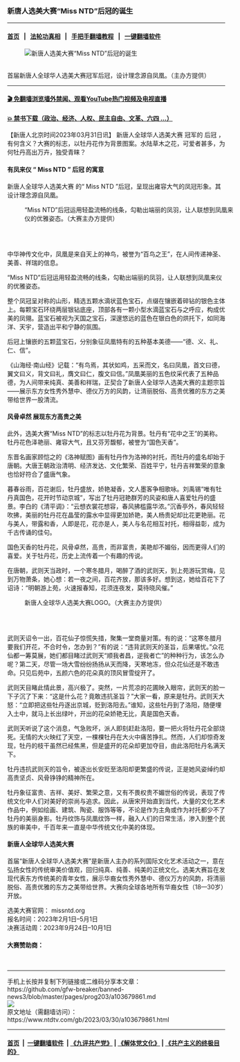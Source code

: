 ### 新唐人选美大赛“Miss NTD”后冠的诞生
------------------------

#### [首页](https://github.com/gfw-breaker/banned-news3/blob/master/README.md) &nbsp;&nbsp;|&nbsp;&nbsp; [法轮功真相](https://github.com/begood0513/basic/blob/master/README.md)  &nbsp;&nbsp;|&nbsp;&nbsp; [手把手翻墙教程](https://github.com/gfw-breaker/guides/wiki)  &nbsp;&nbsp;|&nbsp;&nbsp; [一键翻墙软件](https://github.com/gfw-breaker/nogfw/blob/master/README.md)  



<div><div class="featured_image">
 <figure>
  <img alt="新唐人选美大赛“Miss NTD”后冠的诞生" src="https://i.ntdtv.com/assets/uploads/2023/03/id103679862-0dce9fd7dbdeef50e07fe05e02300579-800x450.jpg"/>
 </figure><br/>
 <span class="caption">
  首届新唐人全球华人选美大赛冠军后冠，设计理念源自凤凰。（主办方提供）
 </span>
</div>
</div><hr/>

#### [ 🎬  免翻墙浏览墙外禁闻、观看YouTube热门视频及电视直播](https://github.com/gfw-breaker/HelloWorld)

#### [ 💥  禁书下载（政治、经济、人权、民主自由、文革、六四 ...）](https://github.com/gfw-breaker/books/blob/master/README.md)

<div><div class="post_content" itemprop="articleBody">
 <p>
  【新唐人北京时间2023年03月31日讯】
  <ok href="https://www.ntdtv.com/gb/新唐人全球华人选美大赛.htm">
   新唐人全球华人选美大赛
  </ok>
  冠军的
  <ok href="https://www.ntdtv.com/gb/后冠.htm">
   后冠
  </ok>
  ，有何含义？大赛的标志，以牡丹花作为背景图案。水陆草木之花，可爱者甚多，为何牡丹高出万卉，独受青睐？
 </p>
 <h4>
  有凤来仪 “
  <ok href="https://www.ntdtv.com/gb/miss-ntd.htm">
   Miss NTD
  </ok>
  ”
  <ok href="https://www.ntdtv.com/gb/后冠.htm">
   后冠
  </ok>
  的寓意
 </h4>
 <p>
  <ok href="https://www.ntdtv.com/gb/新唐人全球华人选美大赛.htm">
   新唐人全球华人选美大赛
  </ok>
  的“
  <ok href="https://www.ntdtv.com/gb/miss-ntd.htm">
   Miss NTD
  </ok>
  ”后冠，呈现出雍容大气的凤冠形象。其设计理念源自凤凰。
 </p>
 <figure class="wp-caption aligncenter" id="attachment_103679869" style="width: 490px">
  <img alt="" class="size-full wp-image-103679869" src="https://i.ntdtv.com/assets/uploads/2023/03/id103679869-869486ebcc5b9e5b418d29322f195001.jpg">
   <br/><figcaption class="wp-caption-text">
    “Miss NTD”后冠运用轻盈流畅的线条，勾勒出端丽的凤羽，让人联想到凤凰来仪的优雅姿态。（大赛主办方提供）
   </figcaption><br/>
  </img>
 </figure><br/>
 <p>
  中华神传文化中，凤凰是来自天上的神鸟，被誉为“百鸟之王”，在人间传递神圣、美善、祥瑞的信息。
 </p>
 <p>
  “Miss NTD”后冠运用轻盈流畅的线条，勾勒出端丽的凤羽，让人联想到凤凰来仪的优雅姿态。
 </p>
 <p>
  整个凤冠呈对称的山形，精选五颗水滴状蓝色宝石，点缀在镶嵌着碎钻的银色主体上。每颗宝石环绕两层银钻底座，顶部各有一颗小型水滴蓝宝石与之呼应，构成优美的凤翎。蓝宝石被视为天国之宝石，深邃悠远的蓝色在银白色的烘托下，如同海洋、天宇，营造出平和宁静的氛围。
 </p>
 <p>
  后冠上镶嵌的五颗蓝宝石，分别象征凤凰特有的五种基本美德——“德、义、礼、仁、信”。
 </p>
 <p>
  《山海经‧南山经》记载：“有鸟焉，其状如鸡，五采而文，名曰凤凰，首文曰德，翼文曰义，背文曰礼，膺文曰仁，腹文曰信。”凤凰美丽的五色纹采代表了五种品德，为人间带来纯真、美善和祥瑞，正契合了新唐人全球华人选美大赛的主题宗旨——展示东方女性秀外慧中、德仪万方的风韵，让清丽脱俗、高贵优雅的东方之美带给世界一股清流。
 </p>
 <h4>
  风骨卓然 展现东方高贵之美
 </h4>
 <p>
  此外，选美大赛“Miss NTD”的标志以牡丹花为背景。牡丹有“花中之王”的美称。牡丹花色泽艳丽、雍容大气，且又芬芳馥郁，被誉为“国色天香”。
 </p>
 <p>
  东晋名画家顾恺之的《洛神赋图》画有牡丹作为洛神的衬托，而牡丹的盛名却始于唐朝。大唐王朝政治清明、经济发达、文化繁荣、百姓平宁，牡丹吉祥繁荣的意象也恰好符合了盛唐气象。
 </p>
 <p>
  暮春谷雨，百花谢后，牡丹盛放，娇艳凝香，文人墨客争相歌咏。刘禹锡“唯有牡丹真国色，花开时节动京城”，写出了牡丹冠艳群芳的风姿和唐人喜爱牡丹的盛景。李白的《清平调》：“云想衣裳花想容，春风拂槛露华浓。”沉香亭外，春风轻轻吹拂，美丽的牡丹花在晶莹的露水中显得更加娇艳，美人杨贵妃却比花更艳丽。花与美人，带露和香，人即是花，花亦是人，美人与名花相互衬托，相得益彰，成为千古传诵的佳句。
 </p>
 <p>
  国色天香的牡丹花，风骨卓然，高贵，而非富贵，美艳却不媚俗，因而更得人们的喜爱。关于牡丹花，历史上流传着一个有趣的传说。
 </p>
 <p>
  在唐朝，武则天当政时，一个寒冬腊月，喝醉了酒的武则天，到上苑游玩赏梅，见到万物萧条，她心想：若一夜之间，百花齐放，那该多好。想到这，她给百花下了诏诗：“明朝游上苑，火速报春知，花须连夜发，莫待晓风催。”
 </p>
 <figure class="wp-caption aligncenter" id="attachment_103679870" style="width: 600px">
  <img alt="" class="size-medium wp-image-103679870" src="https://i.ntdtv.com/assets/uploads/2023/03/id103679870-fdf22f19ba7d5f6fb834869698cb8994-600x598.jpg">
   <br/><figcaption class="wp-caption-text">
    新唐人全球华人选美大赛LOGO。（大赛主办方提供）
   </figcaption><br/>
  </img>
 </figure><br/>
 <p>
  武则天诏令一出，百花仙子惊慌失措，聚集一堂商量对策。有的说：“这寒冬腊月要我们开花，不合时令，怎办到？”有的说：“违背武则天的圣旨，后果堪忧。”众花仙都一筹莫展，她们都目睹过武则天“顺我者昌，逆我者亡”的种种行为，该怎么办呢？第二天，尽管一场大雪纷纷扬扬从天而降，天寒地冻，但众花仙还是不敢违命。只见后苑中，五颜六色的花朵真的顶风冒雪绽开了。
 </p>
 <p>
  武则天目睹此情此景，高兴极了。突然，一片荒凉的花圃映入眼帘，武则天的脸一下子沉了下来：“这是什么花？竟敢违抗圣旨？”大家一看，原来是牡丹。武则天大怒：“立即把这些牡丹逐出京城，贬到洛阳去。”谁知，这些牡丹到了洛阳，随便埋入土中，就马上长出绿叶，开出的花朵娇艳无比，真是国色天香。
 </p>
 <p>
  武则天听说了这个消息，气急败坏，派人即刻赶赴洛阳，要一把火将牡丹花全部烧死。无情的大火映红了天空，一棵棵牡丹在大火中痛苦挣扎。然而，人们却惊奇发现，牡丹的枝干虽然已经焦黑，但是盛开的花朵却更加夺目，由此洛阳牡丹名满天下。
 </p>
 <p>
  牡丹违抗武则天的旨令，被逐出长安贬至洛阳却更繁盛的传说，正是她风姿绰约却高贵坚贞、风骨铮铮的精神所在。
 </p>
 <p>
  牡丹象征富贵、吉祥、美好、繁荣之意，又有不畏权贵不媚世俗的传说，表现了传统文化中人们对美好的崇尚与追求。因此，从唐宋开始直到当代，大量的文化艺术作品中，例如绘画、建筑、陶瓷、服饰等等，不论是作为主角或作为衬托都少不了牡丹的美丽身影。牡丹纹饰与凤凰纹饰一样，融入人们的日常生活，渗入到整个民族的审美中，千百年来一直是中华传统文化中美的体现。
 </p>
 <h4>
  新唐人全球华人选美大赛
 </h4>
 <p>
  首届“新唐人全球华人选美大赛”是新唐人主办的系列国际文化艺术活动之一，意在弘扬女性的传统审美价值观，回归纯真、纯善、纯美的正统文化。选美大赛旨在发现代表东方传统美的青年女性，展示华裔女性秀外慧中、德仪万方的风韵，将清丽脱俗、高贵优雅的东方之美带给世界。大赛向全球各地所有华裔女性（18—30岁）开放。
 </p>
 <p>
  选美大赛官网：
  <ok href="http://missntd.org/" rel="noopener noreferrer" target="_blank">
   missntd.org
  </ok>
  <br/>
  报名时间：2023年2月1日–5月1日
  <br/>
  决赛活动周：2023年9月24日–10月1日
 </p>
 <h4>
  大赛赞助商：
 </h4>
 <p>
  <ok href="https://packardmotors.us/" rel="noopener noreferrer" target="_blank">
   <img alt="" class="wp-image-13949661" src="https://i.epochtimes.com/assets/uploads/2023/03/id13949661-PM-mark-highres-dark-600x464.png"/>
  </ok>
  <ok href="https://greeneastern.us/" rel="noopener noreferrer" target="_blank">
   <img alt="" class="wp-image-13949673" src="https://i.epochtimes.com/assets/uploads/2023/03/id13949673-ff3e5008a7c9b52be03846ea-600x161.png"/>
  </ok>
 </p>
 <div class="single_ad">
 </div>
</div>
</div>
<hr/>
手机上长按并复制下列链接或二维码分享本文章：<br/>
https://github.com/gfw-breaker/banned-news3/blob/master/pages/prog203/a103679861.md <br/>
<a href='https://github.com/gfw-breaker/banned-news3/blob/master/pages/prog203/a103679861.md'><img src='https://github.com/gfw-breaker/banned-news3/blob/master/pages/prog203/a103679861.md.png'/></a> <br/>
原文地址（需翻墙访问）：https://www.ntdtv.com/gb/2023/03/30/a103679861.html


------------------------
#### [首页](https://github.com/gfw-breaker/banned-news3/blob/master/README.md) &nbsp;|&nbsp; [一键翻墙软件](https://github.com/gfw-breaker/nogfw/blob/master/README.md) &nbsp;| [《九评共产党》](https://github.com/gfw-breaker/9ping.md/blob/master/README.md#九评之一评共产党是什么) | [《解体党文化》](https://github.com/gfw-breaker/jtdwh.md/blob/master/README.md) | [《共产主义的终极目的》](https://github.com/gfw-breaker/gczydzjmd.md/blob/master/README.md)


<img src='http://gfw-breaker.win/banned-news3/pages/prog203/a103679861.md' width='0px' height='0px'/>